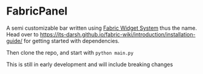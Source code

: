 # FabricPanel

A semi customizable bar written using [Fabric Widget System](https://github.com/Fabric-Development/fabric) thus the name.
Head over to https://its-darsh.github.io/fabric-wiki/introduction/installation-guide/ for getting started with dependencies.

Then clone the repo, and start with `python main.py`

This is still in early development and will include breaking changes
